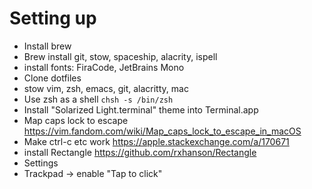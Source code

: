 # Setting up
* Install brew
* Brew install git, stow, spaceship, alacrity, ispell
* install fonts: FiraCode, JetBrains Mono
* Clone dotfiles
* stow vim, zsh, emacs, git, alacritty, mac
* Use zsh as a shell `chsh -s /bin/zsh`
* Install "Solarized Light.terminal" theme into Terminal.app
* Map caps lock to escape https://vim.fandom.com/wiki/Map_caps_lock_to_escape_in_macOS
* Make ctrl-c etc work https://apple.stackexchange.com/a/170671
* install Rectangle https://github.com/rxhanson/Rectangle
* Settings
 * Trackpad -> enable "Tap to click"
